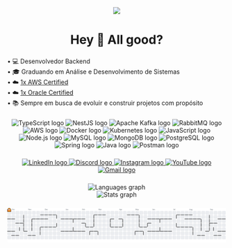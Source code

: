 <div align="center">
  <img height="200" src="https://camo.githubusercontent.com/4d9f5ecceb711eec6e2018f38a5677dc657c9738d4a65ba3b928c41c0a45b439/68747470733a2f2f6d69726f2e6d656469756d2e636f6d2f6d61782f313336302f302a37513379765349765f7430696f4a2d5a2e676966"  />
</div>

<h1 align="center">Hey 👋 All good?</h1>

###

<p align="left">
  • 💻 Desenvolvedor Backend <br>
  • 🎓 Graduando em Análise e Desenvolvimento de Sistemas <br>
  • ☁️ <a href="https://www.credly.com/badges/f6a5333d-6d9b-4799-a880-da0e5118e464" target="_blank">1x AWS Certified</a> <br>
  • ☁️ <a href="https://catalog-education.oracle.com/ords/certview/sharebadge?id=A8BAAEAFEB5EAE9DB2AB8E8F22670DCC41CE87199C7EA13CC00F2F1D11EE6254" target="_blank">1x Oracle Certified</a> <br>
  • 📚 Sempre em busca de evoluir e construir projetos com propósito
</p>

###

<div align="center">
  <img src="https://skillicons.dev/icons?i=ts" height="40" alt="TypeScript logo" />
  <img src="https://skillicons.dev/icons?i=nestjs" height="40" alt="NestJS logo" />
  <img src="https://cdn.simpleicons.org/apachekafka/231F20" height="40" alt="Apache Kafka logo" />
  <img src="https://cdn.simpleicons.org/rabbitmq/FF6600" height="40" alt="RabbitMQ logo" />
  <img src="https://skillicons.dev/icons?i=aws" height="40" alt="AWS logo" />
  <img src="https://cdn.simpleicons.org/docker/2496ED" height="40" alt="Docker logo" />
  <img src="https://cdn.simpleicons.org/kubernetes/326CE5" height="40" alt="Kubernetes logo" />
  <img src="https://cdn.simpleicons.org/javascript/F7DF1E" height="40" alt="JavaScript logo" />
  <img src="https://cdn.simpleicons.org/nodedotjs/339933" height="40" alt="Node.js logo" />
  <img src="https://cdn.simpleicons.org/mysql/4479A1" height="40" alt="MySQL logo" />
  <img src="https://cdn.simpleicons.org/mongodb/47A248" height="40" alt="MongoDB logo" />
  <img src="https://cdn.simpleicons.org/postgresql/4169E1" height="40" alt="PostgreSQL logo" />
  <img src="https://cdn.simpleicons.org/spring/6DB33F" height="40" alt="Spring logo" />
  <img src="https://skillicons.dev/icons?i=java" height="40" alt="Java logo" />
  <img src="https://cdn.simpleicons.org/postman/FF6C37" height="40" alt="Postman logo" />
</div>

###

<div align="center">
  <a href="https://www.linkedin.com/in/andersonnmoreira/" target="_blank">
    <img src="https://img.shields.io/badge/LinkedIn-0077B5?logo=linkedin&logoColor=white&style=plastic" height="27" alt="LinkedIn logo" />
  </a>
  <a href="https://discordapp.com/users/andersonn.dev" target="_blank">
    <img src="https://img.shields.io/badge/Discord-7289DA?logo=discord&logoColor=white&style=plastic" height="27" alt="Discord logo" />
  </a>
  <a href="https://instagram.com/andersonn.dev" target="_blank">
    <img src="https://img.shields.io/badge/Instagram-E4405F?logo=instagram&logoColor=white&style=plastic" height="27" alt="Instagram logo" />
  </a>
  <a href="https://www.youtube.com/@andersondevprog" target="_blank">
    <img src="https://img.shields.io/badge/YouTube-FF0000?logo=youtube&logoColor=white&style=plastic" height="27" alt="YouTube logo" />
  </a>
  <a href="mailto:andersondevprog@gmail.com" target="_blank">
    <img src="https://img.shields.io/badge/Gmail-D14836?logo=gmail&logoColor=white&style=plastic" height="27" alt="Gmail logo" />
  </a>
</div>

###

<div align="center">
  <img src="https://github-readme-stats.vercel.app/api/top-langs?username=gtiAnderson&locale=en&layout=compact&card_width=320&langs_count=5&theme=dracula&hide_border=false" height="150" alt="Languages graph" />
  <br>
  <img src="https://github-readme-stats.vercel.app/api?username=gtiAnderson&show_icons=true&include_all_commits=true&count_private=true&theme=dracula&hide_border=false" height="150" alt="Stats graph" />
</div>

###

<picture>
  <source media="(prefers-color-scheme: dark)" srcset="https://raw.githubusercontent.com/gtiAnderson/gtiAnderson/output/pacman-contribution-graph-dark.svg">
  <source media="(prefers-color-scheme: light)" srcset="https://raw.githubusercontent.com/gtiAnderson/gtiAnderson/output/pacman-contribution-graph.svg">
  <img alt="Pac-Man contribution graph" src="https://raw.githubusercontent.com/gtiAnderson/gtiAnderson/output/pacman-contribution-graph.svg">
</picture>

